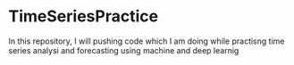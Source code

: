 # TimeSeriesPractice
In this repository, I will pushing code which I am doing while practisng time series analysi and forecasting using machine and deep learnig
